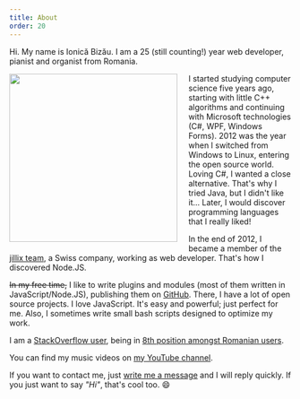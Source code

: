 ```yaml
---
title: About
order: 20
---
```



Hi. My name is Ionică Bizău. I am a 25 (still counting!) year web developer, pianist and organist from Romania. <br>

<img src="https://i.imgur.com/jAHYXlQ.png" style="float:left; width: 300px; max-width: 100%; margin-right: 20px; margin-bottom: 10px;"/>

I started studying computer science five years ago, starting with little C++
algorithms and continuing with Microsoft technologies (C#, WPF, Windows Forms).
2012 was the year when I switched from Windows to Linux, entering the open
source world. Loving C#, I wanted a close alternative. That's why I tried Java,
but I didn't like it... Later, I would discover programming languages that I
really liked!

In the end of 2012, I became a member of the [jillix team][1], a Swiss company,
working as web developer. That's how I discovered Node.JS.

~~In my free time,~~ I like to write plugins and modules (most of them written in
JavaScript/Node.JS), publishing them on [GitHub][2]. There, I have a lot of open
source projects. I love JavaScript. It's easy and powerful; just perfect for me.
Also, I sometimes write small bash scripts designed to optimize my work.

I am a [StackOverflow user][3], being in [8th position amongst Romanian users][4].

You can find my music videos on [my YouTube channel][5].

If you want to contact me, just [write me a message][6] and I will reply quickly.
If you just want to say *"Hi"*, that's cool too. :smile:


  [1]: http://jillix.com/
  [2]: https://github.com/IonicaBizau
  [3]: http://stackoverflow.com/users/1420197/ionica-bizau
  [4]: http://data.stackexchange.com/stackoverflow/query/201379/my-position-from-romanian-users
  [5]: https://www.youtube.com/user/IonicaBizau
  [6]: /contact
